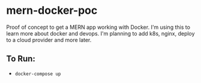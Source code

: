 # mern-docker-poc

Proof of concept to get a MERN app working with Docker. I'm using this to learn more about docker and devops. I'm planning to add k8s, nginx, deploy to a cloud provider and more later.


## To Run:
- `docker-compose up`
